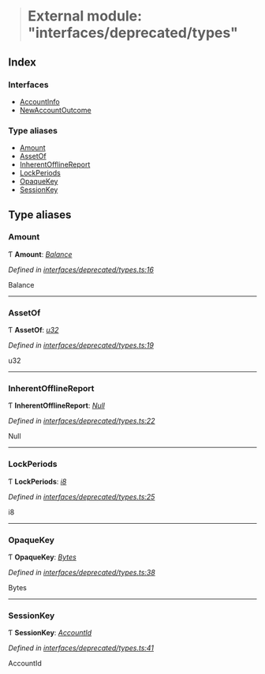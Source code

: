 > # External module: "interfaces/deprecated/types"

## Index

### Interfaces

* [AccountInfo](../interfaces/_interfaces_deprecated_types_.accountinfo.md)
* [NewAccountOutcome](../interfaces/_interfaces_deprecated_types_.newaccountoutcome.md)

### Type aliases

* [Amount](_interfaces_deprecated_types_.md#amount)
* [AssetOf](_interfaces_deprecated_types_.md#assetof)
* [InherentOfflineReport](_interfaces_deprecated_types_.md#inherentofflinereport)
* [LockPeriods](_interfaces_deprecated_types_.md#lockperiods)
* [OpaqueKey](_interfaces_deprecated_types_.md#opaquekey)
* [SessionKey](_interfaces_deprecated_types_.md#sessionkey)

## Type aliases

###  Amount

Ƭ **Amount**: *[Balance](../interfaces/_interfaceregistry_.interfaceregistry.md#balance)*

*Defined in [interfaces/deprecated/types.ts:16](https://github.com/polkadot-js/api/blob/09ee77d/packages/types/src/interfaces/deprecated/types.ts#L16)*

Balance

___

###  AssetOf

Ƭ **AssetOf**: *[u32](../interfaces/_interfaceregistry_.interfaceregistry.md#u32)*

*Defined in [interfaces/deprecated/types.ts:19](https://github.com/polkadot-js/api/blob/09ee77d/packages/types/src/interfaces/deprecated/types.ts#L19)*

u32

___

###  InherentOfflineReport

Ƭ **InherentOfflineReport**: *[Null](../classes/_primitive_null_.null.md)*

*Defined in [interfaces/deprecated/types.ts:22](https://github.com/polkadot-js/api/blob/09ee77d/packages/types/src/interfaces/deprecated/types.ts#L22)*

Null

___

###  LockPeriods

Ƭ **LockPeriods**: *[i8](../interfaces/_interfaceregistry_.interfaceregistry.md#i8)*

*Defined in [interfaces/deprecated/types.ts:25](https://github.com/polkadot-js/api/blob/09ee77d/packages/types/src/interfaces/deprecated/types.ts#L25)*

i8

___

###  OpaqueKey

Ƭ **OpaqueKey**: *[Bytes](../classes/_primitive_bytes_.bytes.md)*

*Defined in [interfaces/deprecated/types.ts:38](https://github.com/polkadot-js/api/blob/09ee77d/packages/types/src/interfaces/deprecated/types.ts#L38)*

Bytes

___

###  SessionKey

Ƭ **SessionKey**: *[AccountId](../classes/_primitive_generic_accountid_.accountid.md)*

*Defined in [interfaces/deprecated/types.ts:41](https://github.com/polkadot-js/api/blob/09ee77d/packages/types/src/interfaces/deprecated/types.ts#L41)*

AccountId